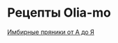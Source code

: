 # Рецепты Olia-mo

[Имбирные пряники от А до Я](https://github.com/gorodock/olia-mo-recipes/blob/master/Lesson_2.pdf)
